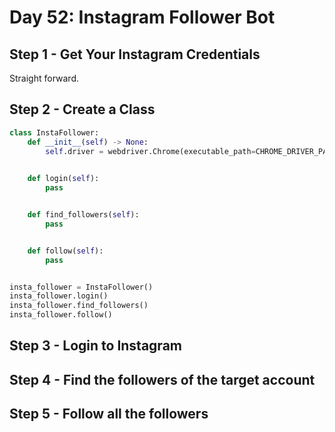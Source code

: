 # Day 52: Instagram Follower Bot

## Step 1 - Get Your Instagram Credentials

Straight forward.

## Step 2 - Create a Class

```py
class InstaFollower:
    def __init__(self) -> None:
        self.driver = webdriver.Chrome(executable_path=CHROME_DRIVER_PATH)

    
    def login(self):
        pass


    def find_followers(self):
        pass


    def follow(self):
        pass


insta_follower = InstaFollower()
insta_follower.login()
insta_follower.find_followers()
insta_follower.follow()
```

## Step 3 - Login to Instagram

## Step 4 - Find the followers of the target account

## Step 5 - Follow all the followers